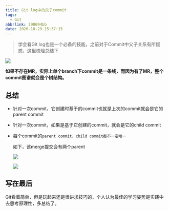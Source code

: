 ```yaml
---
title: Git log中的父子commit
tags:
  - Git
abbrlink: 398694bb
date: 2020-10-29 15:37:15
---
```

> 学会看Git log也是一个必备的技能，之前对于Commit中父子关系有所疑惑，这里梳理总结下


![](https://static.1991421.cn/2020/2020-10-29-154033.jpeg)

__如果不存在MR，实际上单个branch下commit是一条线，而因为有了MR，整个commit图谱就会是个树结构。__

## 总结
- 针对一次commit，它创建时基于的commit也就是上次的commit就会是它的parent commit
- 针对一次commit，如果是基于它创建的commit，就会是它的child commit
- 每个commit的`parent commit，child commit都不一定唯一`
	
	如下，该merge提交会有两个parent
	
	![](https://static.1991421.cn/2020/2020-10-29-171017.jpeg)
	
	![](https://static.1991421.cn/2020/2020-10-29-171200.jpeg)


## 写在最后
Git看着简单，但是玩起来还是很讲求技巧的，个人认为最佳的学习姿势是实践中去思考原理性，多总结了。